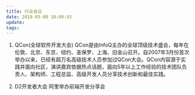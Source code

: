 ```yaml
---
title: 行业会议
date: 2018-03-08 10:09:43
update:
tags:
---
```

1. QCon(全球软件开发大会) 
QCon是由InfoQ主办的全球顶级技术盛会，每年在伦敦、北京、东京、纽约、圣保罗、上海、旧金山召开。自2007年3月份首次举办以来，已经有超万名高级技术人员参加过QCon大会。QCon内容源于实践并面向社区，演讲嘉宾依据热点话题，面向5年以上工作经验的技术团队负责人、架构师、工程总监、高级开发人员分享技术创新和最佳实践。

2. D2开发者大会
   阿里举办前端开发分享会

